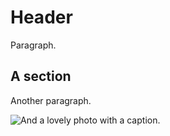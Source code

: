 # Header

Paragraph.

## A section

Another paragraph.

![](img/busy.jpg, "And a lovely photo with a caption.")